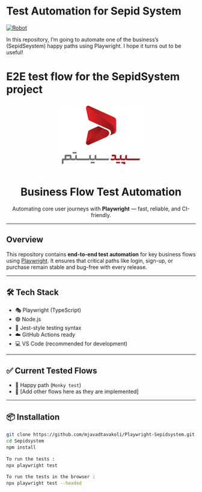 # Test Automation for Sepid System 

 [![Robot](https://img.shields.io/badge/Robot-00ADD8?style=flat&logo=robot&logoColor=white)](https://sites.google.com/view/tavakoli/home)

In this repository, I’m going to automate one of the business’s (SepidSeystem) happy paths using Playwright. I hope it turns out to be useful!


# E2E test flow for the SepidSystem project



<div align="center">
  <img src="https://github.com/mjavadtavakoli/mjavadtavakoli/blob/main/download.png?raw=true" width="230"/>
</div>




<h1 align="center"> Business Flow Test Automation</h1>
<p align="center">
  Automating core user journeys with <strong>Playwright</strong> — fast, reliable, and CI-friendly.
</p>

---

##  Overview

This repository contains **end-to-end test automation** for key business flows using [Playwright](https://playwright.dev/). It ensures that critical paths like login, sign-up, or purchase remain stable and bug-free with every release.

---

## 🛠️ Tech Stack

- 🎭 Playwright (TypeScript)
- 🟢 Node.js
- 🧪 Jest-style testing syntax
- ☁️ GitHub Actions ready
- 💻 VS Code (recommended for development)

---

## ✅ Current Tested Flows

- 🔐  Happy path (`Monky test`)
- 🛒 [Add other flows here as they are implemented]

---

## 📦 Installation

```bash
git clone https://github.com/mjavadtavakoli/Playwright-Sepidsystem.git
cd Sepidsystem
npm install
```

```bash
To run the tests : 
npx playwright test
```
```bash
To run the tests in the browser : 
npx playwright test --headed
```

